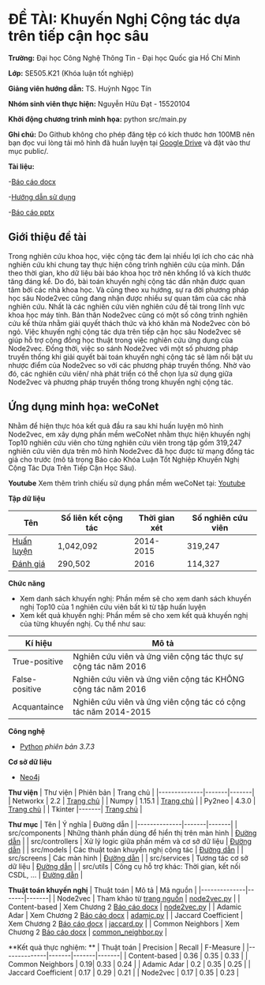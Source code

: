 # ĐỀ TÀI: Khuyến Nghị Cộng tác dựa trên tiếp cận học sâu
**Trường:** Đại học Công Nghệ Thông Tin - Đại học Quốc gia Hồ Chí Minh

**Lớp:** SE505.K21 (Khóa luận tốt nghiệp)

**Giảng viên hướng dẫn:** TS. Huỳnh Ngọc Tín

**Nhóm sinh viên thực hiện:** Nguyễn Hữu Đạt - 15520104

**Khởi động chương trình minh họa:** python src/main.py

**Ghi chú:** 
Do Github không cho phép đăng tệp có kích thước hơn 100MB nên bạn đọc vui lòng tải mô hình đã huấn luyện tại [Google Drive](https://drive.google.com/file/d/122n-UZNBmxoKSiVoixZBPfVCByPvf4Y1/view?usp=sharing) và đặt vào thư mục public/. 

**Tài liệu:** 

 -[Báo cáo docx](https://drive.google.com/file/d/1IzdFMSYUda5PmjjVrTmbfTPRqW0NSzDM/view?usp=sharing)
 
 -[Hướng dẫn sử dụng](https://drive.google.com/file/d/1WhpDVFGPHhlU1LxVVMWa5kPtQmTuv7Gp/view?usp=sharing)
 
 -[Báo cáo pptx](https://drive.google.com/file/d/1V-Xo2Nn-t7QKxX8G1EdzwfQhbsk4BYGJ/view?usp=sharing)

## Giới thiệu đề tài
 Trong nghiên cứu khoa học, việc cộng tác đem lại nhiều lợi ích cho các nhà nghiên cứu khi chung tay thực hiện công trình nghiên cứu của mình. Dần theo thời gian, kho dữ liệu bài báo khoa học trở nên khổng lồ và kích thước tăng đáng kể. Do đó, bài toán khuyến nghị cộng tác dần nhận được quan tâm bởi các nhà khoa học. Và cũng theo xu hướng, sự ra đời phương pháp học sâu Node2vec cũng đang nhận được nhiều sự quan tâm của các nhà nghiên cứu. Nhất là các nghiên cứu viên nghiên cứu đề tài trong lĩnh vực khoa học máy tính. Bản thân Node2vec cũng có một số công trình nghiên cứu kế thừa nhằm giải quyết thách thức và khó khăn mà Node2vec còn bỏ ngỏ. Việc khuyến nghị cộng tác dựa trên tiếp cận học sâu Node2vec sẽ giúp hỗ trợ cộng đồng học thuật trong việc nghiên cứu ứng dụng của Node2vec. Đồng thời, việc so sánh Node2vec với một số phương pháp truyền thống khi giải quyết bài toán khuyến  nghị cộng tác sẽ làm nổi bật ưu nhược điểm của Node2vec so với các phương pháp truyền thống. Nhờ vào đó, các nghiên cứu viên/ nhà phát triển có thể chọn lựa sử dụng giữa Node2vec và phương pháp truyền thống trong khuyến nghị cộng tác.

## Ứng dụng minh họa: weCoNet 
 Nhằm để hiện thực hóa kết quả đầu ra sau khi huấn luyện mô hình Node2vec, em xây dựng phần mềm weCoNet nhằm thực hiện khuyến nghị Top10 nghiên cứu viên cho từng nghiên cứu viên trong tập gồm 319,247 nghiên cứu viên dựa trên mô hình Node2vec đã học được từ mạng đồng tác giả cho trước (mô tả trong Báo cáo Khóa Luận Tốt Nghiệp Khuyến Nghị Cộng Tác Dựa Trên Tiếp Cận Học Sâu). 

**Youtube**
Xem thêm trình chiếu sử dụng phần mềm weCoNet tại: [Youtube](https://youtu.be/RgFHcHSJoew)

**Tập dữ liệu**

| Tên | Số liên kết cộng tác | Thời gian xét | Số nghiên cứu viên | 
|--------------|-------|-------|-------|
| [Huấn luyện](https://raw.githubusercontent.com/datnhemployee/khuyennghicongtac_15520104/master/public/prior_graph.csv) | 1,042,092 | 2014-2015 | 319,247  | 
| [Đánh giá](https://github.com/datnhemployee/khuyennghicongtac_15520104/blob/master/public/test_graph.csv) | 290,502 | 2016 |  114,327  | 

**Chức năng**
+ Xem danh sách khuyến nghị: Phần mềm sẽ cho xem danh sách khuyến nghị Top10 của 1 nghiên cứu viên bất kì từ tập huấn luyện
+ Xem kết quả khuyến nghị: Phần mềm sẽ cho xem kết quả khuyến nghị của từng khuyến nghị. Cụ thể như sau:

| Kí hiệu | Mô tả |
|--------------|-------|
| True-positive | Nghiên cứu viên và ứng viên cộng tác thực sự cộng tác năm 2016 |
| False-positive | Nghiên cứu viên và ứng viên cộng tác KHÔNG cộng tác năm 2016 |
| Acquantaince |  Nghiên cứu viên và ứng viên cộng tác có cộng tác năm 2014-2015 |
  
**Công nghệ** 
 - [Python](https://www.python.org/) *phiên bản 3.7.3*

**Cơ sở dữ liệu** 
 - [Neo4j](https://neo4j.com/developer/) 

**Thư viện**
| Thư viện | Phiên bản | Trang chủ |
|--------------|-------|-------|
| Networkx | 2.2 | [Trang chủ](https://networkx.github.io/) |
| Numpy | 1.15.1 | [Trang chủ](https://numpy.org/doc/stable/) |
| Py2neo | 4.3.0 | [Trang chủ](https://py2neo.org/v4/database.html) |
| Tkinter |-------| [Trang chủ](https://docs.python.org/3.7/library/tkinter.html#tkinter-modules) |

**Thư mục**
| Tên | Ý nghĩa | Đường dẫn |
|--------------|-------|-------|
| src/components | Những thành phần dùng để hiển thị trên màn hình | [Đường dẫn](https://github.com/datnhemployee/khuyennghicongtac_15520104/tree/master/src/components) |
| src/controllers | Xử lý logic giữa phần mềm và cơ sở dữ liệu | [Đường dẫn](https://github.com/datnhemployee/khuyennghicongtac_15520104/tree/master/src/controllers) |
| src/models | Các thuật toán khuyến nghị cộng tác | [Đường dẫn](https://github.com/datnhemployee/khuyennghicongtac_15520104/tree/master/src/models) |
| src/screens | Các màn hình | [Đường dẫn](https://github.com/datnhemployee/khuyennghicongtac_15520104/tree/master/src) |
| src/services | Tương tác cơ sở dữ liệu | [Đường dẫn](https://github.com/datnhemployee/khuyennghicongtac_15520104/tree/master/src/services) |
| src/utils | Công cụ hỗ trợ khác: Thời gian, kết nối CSDL, ... | [Đường dẫn](https://github.com/datnhemployee/khuyennghicongtac_15520104/tree/master/src/utils) |

**Thuật toán khuyến nghị**
| Thuật toán | Mô tả | Mã nguồn |
|--------------|-------|-------|
| Node2vec | Tham khảo từ [trang nguồn](https://github.com/aditya-grover/node2vec) | [node2vec.py](https://github.com/datnhemployee/khuyennghicongtac_15520104/blob/master/src/models/node2vec.py) |
| Content-based | Xem Chương 2 [Báo cáo docx](https://drive.google.com/file/d/1IzdFMSYUda5PmjjVrTmbfTPRqW0NSzDM/view?usp=sharing) | [node2vec.py](https://github.com/datnhemployee/khuyennghicongtac_15520104/blob/master/src/models/content_based.py) |
| Adamic Adar | Xem Chương 2  [Báo cáo docx](https://drive.google.com/file/d/1IzdFMSYUda5PmjjVrTmbfTPRqW0NSzDM/view?usp=sharing) | [adamic.py](https://github.com/datnhemployee/khuyennghicongtac_15520104/blob/master/src/models/adamic.py) |
| Jaccard Coefficient | Xem Chương 2 [Báo cáo docx](https://drive.google.com/file/d/1IzdFMSYUda5PmjjVrTmbfTPRqW0NSzDM/view?usp=sharing) | [jaccard.py](https://github.com/datnhemployee/khuyennghicongtac_15520104/blob/master/src/models/jaccard.py) |
| Common Neighbors | Xem Chương 2 [Báo cáo docx](https://drive.google.com/file/d/1IzdFMSYUda5PmjjVrTmbfTPRqW0NSzDM/view?usp=sharing) | [common_neighbor.py](https://github.com/datnhemployee/khuyennghicongtac_15520104/blob/master/src/models/common_neighbor.py) |


**Kết quả thực nghiệm: **
| Thuật toán | Precision | Recall | F-Measure |
|--------------|-------|-------|-------|
| Content-based | 0.36 | 0.35 | 0.33 |
| Common Neighbors | 0.19|  0.33 | 0.24 |
| Adamic Adar | 0.2  | 0.35 | 0.25 |
| Jaccard Coefficient | 0.17 | 0.29 | 0.21 |
| Node2vec | 0.17  | 0.35 | 0.23 |
